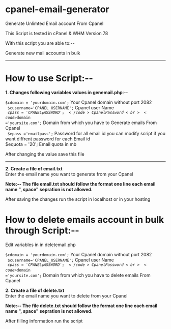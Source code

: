 # cpanel-email-generator

Generate Unlimted Email  account  From Cpanel

This Script is tested in cPanel & WHM Version 78 

With this script you are able to:--

Generate new mail accounts in bulk

<hr>

<h1><b>How to use Script:--</b></h1>


<b>1. Changes following variables values in genemail.php</b>:--

<code>$cdomain = 'yourdomain.com';</code>  Your Cpanel domain without port 2082<br>
<code> $cusername='CPANEL_USERNAME';</code>   Cpanel user Name<br>
<code> $cpass='CPANEL_PASSWORD';</code>   Cpanel Password<br>
<code>$domain ='yoursite.com';</code>   Domain from which you have to Generate emails From Cpanel <br>
<code> $epass ='emailpass';</code>  Password for all email id you can modify script if you want diffrent password for each Email id<br>
</code> $equota = '20';  Email quota in mb </code><br>


After changing the value save this file
<hr>

<b>2. Create a file of email.txt </b><br>
Enter the email name you want to generate from your Cpanel<br>

<b>Note:-- The file email.txt should follow the format one line each email name  ", space" sepration is not allowed.</b>


After saving the changes run the script in localhost or in your hosting

<h1><b>How to delete emails account in bulk through Script:--</b></h1>

Edit variables in  in deletemail.php

<code>$cdomain = 'yourdomain.com';</code>  Your Cpanel domain without port 2082<br>
<code> $cusername='CPANEL_USERNAME';</code>   Cpanel user Name<br>
<code> $cpass='CPANEL_PASSWORD';</code>   Cpanel Password<br>
<code>$domain ='yoursite.com';</code>   Domain from which you have to delete emails From Cpanel <br>

<b>2. Create a file of delete.txt </b><br>
Enter the email name you want to delete from your Cpanel<br>

<b>Note:-- The file delete.txt should follow the format one line each email name  ", space" sepration is not allowed.</b>

After filling information run the script 




